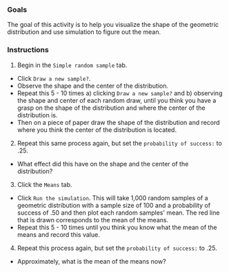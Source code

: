 ### Goals

The goal of this activity is to help you visualize the shape of the geometric distribution and use simulation to figure out the mean. 

### Instructions

1. Begin in the `Simple random sample` tab. 
- Click `Draw a new sample?`. 
- Observe the shape and the center of the distribution.
- Repeat this 5 - 10 times a) clicking `Draw a new sample?` and b) observing the shape and center of each random draw, until you think you have a grasp on the shape of the distribution and where the center of the distribution is.
- Then on a piece of paper draw the shape of the distribution and record where you think the center of the distribution is located.

2. Repeat this same process again, but set the `probability of success:` to .25. 
- What effect did this have on the shape and the center of the distribution?

3. Click the `Means` tab. 
- Click `Run the simulation`. This will take 1,000 random samples of a geometric distribution with a sample size of 100 and a probability of success of .50 and then plot each random samples' mean. The red line that is drawn corresponds to the mean of the means. 
- Repeat this 5 - 10 times until you think you know what the mean of the means and record this value.

4. Repeat this process again,  but set the `probability of success:` to .25.  
- Approximately, what is the mean of the means now?


<!-- ### Bonus

You can try set other `probability of success:`, change the `sample size`, and the number of random samples taken (`Number of samples to draw`) -->